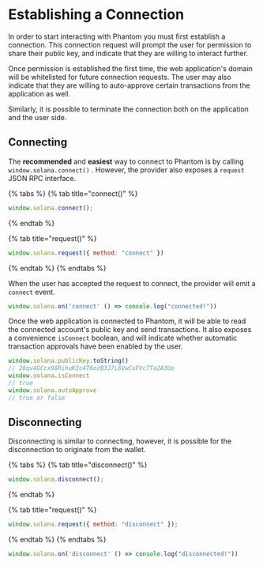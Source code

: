 # Establishing a Connection

In order to start interacting with Phantom you must first establish a connection. This connection request will prompt the user for permission to share their public key, and indicate that they are willing to interact further. 

Once permission is established the first time, the web application's domain will be whitelisted for future connection requests. The user may also indicate that they are willing to auto-approve certain transactions from the application as well.

Similarly, it is possible to terminate the connection both on the application and the user side.

## Connecting

The **recommended** and **easiest** way to connect to Phantom is by calling `window.solana.connect()` . However, the provider also exposes a `request` JSON RPC interface.

{% tabs %}
{% tab title="connect\(\)" %}
```javascript
window.solana.connect();
```
{% endtab %}

{% tab title="request\(\)" %}
```javascript
window.solana.request({ method: "connect" })
```
{% endtab %}
{% endtabs %}

When the user has accepted the request to connect, the provider will emit a `connect` event.

```javascript
window.solana.on('connect' () => console.log("connected!"))
```

Once the web application is connected to Phantom, it will be able to read the connected account's public key and send transactions. It also exposes a convenience `isConnect` boolean, and will indicate whether automatic transaction approvals have been enabled by the user.

```javascript
window.solana.publicKey.toString()
// 26qv4GCcx98RihuK3c4T6ozB3J7L6VwCuFVc7Ta2A3Uo 
window.solana.isConnect
// true
window.solana.autoApprove
// true or false
```

## Disconnecting

Disconnecting is similar to connecting, however, it is possible for the disconnection to originate from the wallet.

{% tabs %}
{% tab title="disconnect\(\)" %}
```javascript
window.solana.disconnect();
```
{% endtab %}

{% tab title="request\(\)" %}
```javascript
window.solana.request({ method: "disconnect" });
```
{% endtab %}
{% endtabs %}

```javascript
window.solana.on('disconnect' () => console.log("disconnected!"))
```



